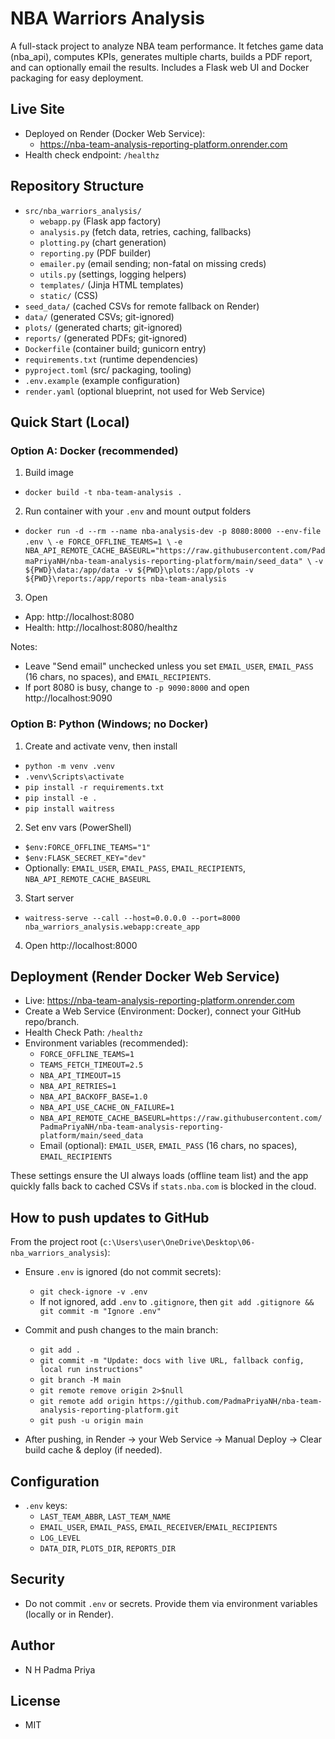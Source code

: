 # NBA Warriors Analysis

A full-stack project to analyze NBA team performance. It fetches game data (nba_api), computes KPIs, generates multiple charts, builds a PDF report, and can optionally email the results. Includes a Flask web UI and Docker packaging for easy deployment.

## Live Site
- Deployed on Render (Docker Web Service):
  - https://nba-team-analysis-reporting-platform.onrender.com
- Health check endpoint: `/healthz`

## Repository Structure
- `src/nba_warriors_analysis/`
  - `webapp.py`          (Flask app factory)
  - `analysis.py`        (fetch data, retries, caching, fallbacks)
  - `plotting.py`        (chart generation)
  - `reporting.py`       (PDF builder)
  - `emailer.py`         (email sending; non-fatal on missing creds)
  - `utils.py`           (settings, logging helpers)
  - `templates/`         (Jinja HTML templates)
  - `static/`            (CSS)
- `seed_data/`           (cached CSVs for remote fallback on Render)
- `data/`                (generated CSVs; git-ignored)
- `plots/`               (generated charts; git-ignored)
- `reports/`             (generated PDFs; git-ignored)
- `Dockerfile`           (container build; gunicorn entry)
- `requirements.txt`     (runtime dependencies)
- `pyproject.toml`       (src/ packaging, tooling)
- `.env.example`         (example configuration)
- `render.yaml`          (optional blueprint, not used for Web Service)

## Quick Start (Local)

### Option A: Docker (recommended)
1) Build image
- `docker build -t nba-team-analysis .`

2) Run container with your `.env` and mount output folders
- `docker run -d --rm --name nba-analysis-dev -p 8080:8000 --env-file .env \`
  `-e FORCE_OFFLINE_TEAMS=1 \`
  `-e NBA_API_REMOTE_CACHE_BASEURL="https://raw.githubusercontent.com/PadmaPriyaNH/nba-team-analysis-reporting-platform/main/seed_data" \`
  `-v ${PWD}\data:/app/data -v ${PWD}\plots:/app/plots -v ${PWD}\reports:/app/reports nba-team-analysis`

3) Open
- App: http://localhost:8080
- Health: http://localhost:8080/healthz

Notes:
- Leave "Send email" unchecked unless you set `EMAIL_USER`, `EMAIL_PASS` (16 chars, no spaces), and `EMAIL_RECIPIENTS`.
- If port 8080 is busy, change to `-p 9090:8000` and open http://localhost:9090

### Option B: Python (Windows; no Docker)
1) Create and activate venv, then install
- `python -m venv .venv`
- `.venv\Scripts\activate`
- `pip install -r requirements.txt`
- `pip install -e .`
- `pip install waitress`

2) Set env vars (PowerShell)
- `$env:FORCE_OFFLINE_TEAMS="1"`
- `$env:FLASK_SECRET_KEY="dev"`
- Optionally: `EMAIL_USER`, `EMAIL_PASS`, `EMAIL_RECIPIENTS`, `NBA_API_REMOTE_CACHE_BASEURL`

3) Start server
- `waitress-serve --call --host=0.0.0.0 --port=8000 nba_warriors_analysis.webapp:create_app`

4) Open http://localhost:8000

## Deployment (Render Docker Web Service)
- Live: https://nba-team-analysis-reporting-platform.onrender.com
- Create a Web Service (Environment: Docker), connect your GitHub repo/branch.
- Health Check Path: `/healthz`
- Environment variables (recommended):
  - `FORCE_OFFLINE_TEAMS=1`
  - `TEAMS_FETCH_TIMEOUT=2.5`
  - `NBA_API_TIMEOUT=15`
  - `NBA_API_RETRIES=1`
  - `NBA_API_BACKOFF_BASE=1.0`
  - `NBA_API_USE_CACHE_ON_FAILURE=1`
  - `NBA_API_REMOTE_CACHE_BASEURL=https://raw.githubusercontent.com/PadmaPriyaNH/nba-team-analysis-reporting-platform/main/seed_data`
  - Email (optional): `EMAIL_USER`, `EMAIL_PASS` (16 chars, no spaces), `EMAIL_RECIPIENTS`

These settings ensure the UI always loads (offline team list) and the app quickly falls back to cached CSVs if `stats.nba.com` is blocked in the cloud.

## How to push updates to GitHub
From the project root (`c:\Users\user\OneDrive\Desktop\06-nba_warriors_analysis`):

- Ensure `.env` is ignored (do not commit secrets):
  - `git check-ignore -v .env`
  - If not ignored, add `.env` to `.gitignore`, then `git add .gitignore && git commit -m "Ignore .env"`

- Commit and push changes to the main branch:
  - `git add .`
  - `git commit -m "Update: docs with live URL, fallback config, local run instructions"`
  - `git branch -M main`
  - `git remote remove origin 2>$null`
  - `git remote add origin https://github.com/PadmaPriyaNH/nba-team-analysis-reporting-platform.git`
  - `git push -u origin main`

- After pushing, in Render → your Web Service → Manual Deploy → Clear build cache & deploy (if needed).

## Configuration
- `.env` keys:
  - `LAST_TEAM_ABBR`, `LAST_TEAM_NAME`
  - `EMAIL_USER`, `EMAIL_PASS`, `EMAIL_RECEIVER`/`EMAIL_RECIPIENTS`
  - `LOG_LEVEL`
  - `DATA_DIR`, `PLOTS_DIR`, `REPORTS_DIR`

## Security
- Do not commit `.env` or secrets. Provide them via environment variables (locally or in Render).

## Author
- N H Padma Priya

## License
- MIT

